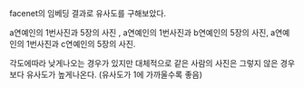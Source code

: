 facenet의 임베딩 결과로 유사도를 구해보았다.

a연예인의 1번사진과 5장의 사진 , a연예인의 1번사진과 b연예인의 5장의 사진, a연예인의 1번사진과 c연예인의 5장의 사진.


각도에따라 낮게나오는 경우가 있지만 대체적으로 같은 사람의 사진은 그렇지 않은 경우보다 유사도가 높게나온다.
(유사도가 1에 가까울수록 좋음)
